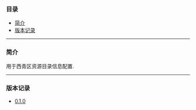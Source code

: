 ### 目录

* [简介](#abstract)
* [版本记录](#version)

---

### <a name="abstract">简介</a>

用于西青区资源目录信息配置.

---

### <a name="version">版本记录</a>

* [0.1.0](./Docs/Version/0.1.0.md "0.1.0")